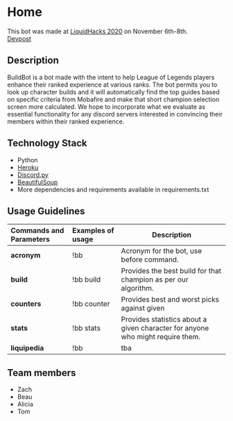 # Home
This bot was made at [LiquidHacks 2020](https://liquidhacks.devpost.com/) on November 6th-8th.  
[Devpost](https://devpost.com/software/build-bot?ref_content=user-portfolio&ref_feature=in_progress)

## Description

BuildBot is a bot made with the intent to help League of Legends players enhance their ranked experience at various ranks. The bot permits you to look up character builds and it will automatically find the top guides based on specific criteria from Mobafire and make that short champion selection screen more calculated. We hope to incorporate what we evaluate as essential functionality for any discord servers interested in convincing their members within their ranked experience.

## Technology Stack
- Python
- [Heroku](https://devcenter.heroku.com/)
- [Discord.py](https://discordpy.readthedocs.io/en/latest/index.html)
- [BeautifulSoup](https://www.crummy.com/software/BeautifulSoup/bs4/doc/#)
- More dependencies and requirements available in requirements.txt

## Usage Guidelines

| Commands and Parameters | Examples of usage | Description |
| :--- | :--- | --- |
| **acronym** | !bb | Acronym for the bot, use before command. |
| **build** | !bb build <championName> | Provides the best build for that champion as per our algorithm. |
| **counters** | !bb counter <championName> | Provides best and worst picks against given <championName> |
| **stats** | !bb stats <championName> | Provides statistics about a given character for anyone who might require them. |
| **liquipedia** | !bb | tba |

## Team members

- Zach
- Beau
- Alicia
- Tom 
